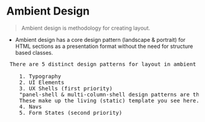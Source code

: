 # Ambient Design

> Ambient design is methodology for creating layout.

* Ambient design has a core design pattern (landscape & portrait) for HTML sections as a presentation format without the need for structure based classes.

<pre>
 There are 5 distinct design patterns for layout in ambient design:

    1. Typography
    2. UI Elements
    3. UX Shells (first priority)
    "panel-shell & multi-column-shell design patterns are the first priority"
    These make up the living (static) template you see here.
    4. Navs
    5. Form States (second priority)
</pre>